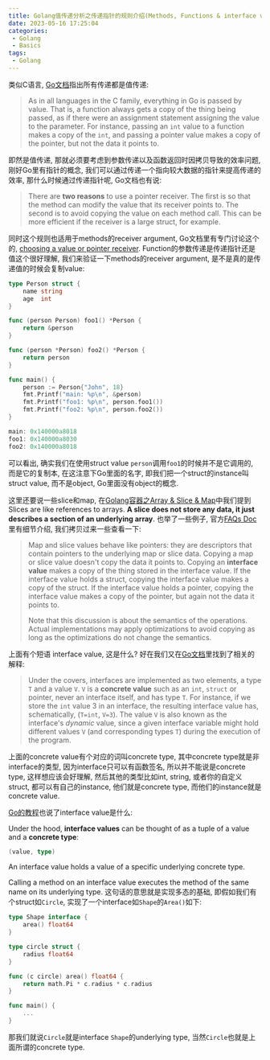 ```yaml
---
title: Golang值传递分析之传递指针的规则介绍(Methods, Functions & interface value)
date: 2023-05-16 17:25:04
categories:
 - Golang
 - Basics
tags:
 - Golang
---
```


类似C语言, [Go文档](https://go.dev/doc/faq#methods_on_values_or_pointers)指出所有传递都是值传递:

> As in all languages in the C family, everything in Go is passed by value. That is, a function always gets a copy of the thing being passed, as if there were an assignment statement assigning the value to the parameter. For instance, passing an `int` value to a function makes a copy of the `int`, and passing a pointer value makes a copy of the pointer, but not the data it points to. 

即然是值传递, 那就必须要考虑到参数传递以及函数返回时因拷贝导致的效率问题, 刚好Go里有指针的概念, 我们可以通过传递一个指向较大数据的指针来提高传递的效率, 那什么时候通过传递指针呢, Go文档也有说:

> There are **two reasons** to use a pointer receiver. The first is so that the method can modify the value that its receiver points to. The second is to avoid copying the value on each method call. This can be more efficient if the receiver is a large struct, for example.  

同时这个规则也适用于methods的receiver argument, Go文档里有专门讨论这个的, [choosing a value or pointer receiver](https://go.dev/tour/methods/8). Function的参数传递是传递指针还是值这个很好理解, 我们来验证一下methods的receiver argument, 是不是真的是传递值的时候会复制value:

```go
type Person struct {
	name string
	age  int
}

func (person Person) foo1() *Person {
	return &person
}

func (person *Person) foo2() *Person {
	return person
}

func main() {
	person := Person{"John", 18}
	fmt.Printf("main: %p\n", &person)
	fmt.Printf("foo1: %p\n", person.foo1())
	fmt.Printf("foo2: %p\n", person.foo2())
}

main: 0x140000a8018
foo1: 0x140000a8030
foo2: 0x140000a8018
```

可以看出, 确实我们在使用struct value `person`调用`foo1`的时候并不是它调用的, 而是它的复制本, 在这注意下Go里面的名字, 即我们把一个struct的instance叫 struct value, 而不是object, Go里面没有object的概念. 

这里还要说一些slice和map, 在[Golang容器之Array & Slice & Map](https://davidzhu.xyz/2023/05/13/Golang/Basics/Basic-Collections/)中我们提到 Slices are like references to arrays. **A slice does not store any data, it just describes a section of an underlying array**. 也举了一些例子, 官方[FAQs Doc](https://go.dev/doc/faq)里有细节介绍, 我们拷贝过来一些查看一下:

> Map and slice values behave like pointers: they are descriptors that contain pointers to the underlying map or slice data. Copying a map or slice value doesn't copy the data it points to. Copying an **interface value** makes a copy of the thing stored in the interface value. If the interface value holds a struct, copying the interface value makes a copy of the struct. If the interface value holds a pointer, copying the interface value makes a copy of the pointer, but again not the data it points to.
>
> Note that this discussion is about the semantics of the operations. Actual implementations may apply optimizations to avoid copying as long as the optimizations do not change the semantics.

上面有个短语 interface value, 这是什么? 好在我们又在[Go文档](https://go.dev/doc/faq)里找到了相关的解释:

> Under the covers, interfaces are implemented as two elements, a type `T` and a value `V`. `V` is a **concrete value** such as an `int`, `struct` or pointer, never an interface itself, and has type `T`. For instance, if we store the `int` value 3 in an interface, the resulting interface value has, schematically, (`T=int`, `V=3`). The value `V` is also known as the interface's *dynamic* value, since a given interface variable might hold different values `V` (and corresponding types `T`) during the execution of the program. 

上面的concrete value有个对应的词叫concrete type, 其中concrete type就是非interface的类型, 因为interface只可以有函数签名, 所以并不能说是concrete type, 这样想应该会好理解, 然后其他的类型比如int, string, 或者你的自定义struct, 都可以有自己的instance, 他们就是concrete type, 而他们的instance就是concrete value. 

[Go的教程](https://go.dev/tour/methods/11)也说了interface value是什么:

Under the hood, **interface values** can be thought of as a tuple of a value and a **concrete type**:

```go
(value, type)
```

An interface value holds a value of a specific underlying concrete type. 

Calling a method on an interface value executes the method of the same name on its underlying type. 这句话的意思就是实现多态的基础,  即假如我们有个struct如`Circle`, 实现了一个interface如`Shape`的`Area()`如下:

```go
type Shape interface {
	area() float64
}

type circle struct {
	radius float64
}

func (c circle) area() float64 {
	return math.Pi * c.radius * c.radius
}

func main() {
	...
}
```

那我们就说`Circle`就是interface `Shape`的underlying type, 当然`Circle`也就是上面所谓的concrete type. 
